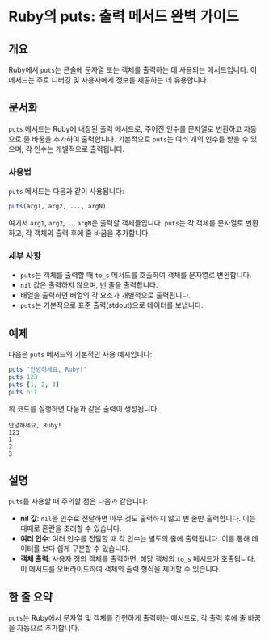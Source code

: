 <!--
Meta Description: # Ruby의 puts: 출력 메서드 완벽 가이드 ## 개요 Ruby에서 `puts`는 콘솔에 문자열 또는 객체를 출력하는 데 사용되는 메서드입니다. 이 메서드는 주로 디버깅 및 사용자에게 정보를 제공하는 데 유용합니다. ## 문서화 `puts` 메서드는 Ruby에 내...
Meta Keywords: puts, 객체를, ruby, nil, 메서드는
-->

# Ruby의 puts: 출력 메서드 완벽 가이드

## 개요
Ruby에서 `puts`는 콘솔에 문자열 또는 객체를 출력하는 데 사용되는 메서드입니다. 이 메서드는 주로 디버깅 및 사용자에게 정보를 제공하는 데 유용합니다.

## 문서화
`puts` 메서드는 Ruby에 내장된 출력 메서드로, 주어진 인수를 문자열로 변환하고 자동으로 줄 바꿈을 추가하여 출력합니다. 기본적으로 `puts`는 여러 개의 인수를 받을 수 있으며, 각 인수는 개별적으로 출력됩니다.

### 사용법
`puts` 메서드는 다음과 같이 사용됩니다:

```ruby
puts(arg1, arg2, ..., argN)
```

여기서 `arg1`, `arg2`, ..., `argN`은 출력할 객체들입니다. `puts`는 각 객체를 문자열로 변환하고, 각 객체의 출력 후에 줄 바꿈을 추가합니다.

### 세부 사항
- `puts`는 객체를 출력할 때 `to_s` 메서드를 호출하여 객체를 문자열로 변환합니다.
- `nil` 값은 출력하지 않으며, 빈 줄을 출력합니다.
- 배열을 출력하면 배열의 각 요소가 개별적으로 출력됩니다.
- `puts`는 기본적으로 표준 출력(stdout)으로 데이터를 보냅니다.

## 예제
다음은 `puts` 메서드의 기본적인 사용 예시입니다:

```ruby
puts "안녕하세요, Ruby!"
puts 123
puts [1, 2, 3]
puts nil
```

위 코드를 실행하면 다음과 같은 출력이 생성됩니다:
```
안녕하세요, Ruby!
123
1
2
3

```

## 설명
`puts`를 사용할 때 주의할 점은 다음과 같습니다:

- **nil 값**: `nil`을 인수로 전달하면 아무 것도 출력하지 않고 빈 줄만 출력합니다. 이는 때때로 혼란을 초래할 수 있습니다.
- **여러 인수**: 여러 인수를 전달할 때 각 인수는 별도의 줄에 출력됩니다. 이를 통해 데이터를 보다 쉽게 구분할 수 있습니다.
- **객체 출력**: 사용자 정의 객체를 출력하면, 해당 객체의 `to_s` 메서드가 호출됩니다. 이 메서드를 오버라이드하여 객체의 출력 형식을 제어할 수 있습니다.

## 한 줄 요약
`puts`는 Ruby에서 문자열 및 객체를 간편하게 출력하는 메서드로, 각 출력 후에 줄 바꿈을 자동으로 추가합니다.